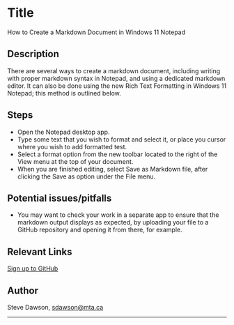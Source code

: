# Title
How to Create a Markdown Document in Windows 11 Notepad

## Description
There are several ways to create a markdown document, including writing with proper markdown syntax in Notepad, and using a dedicated markdown editor. It can also be done using the new Rich Text Formatting in Windows 11 Notepad; this method is outlined below.

## Steps
- Open the Notepad desktop app.
- Type some text that you wish to format and select it, or place you cursor where you wish to add formatted test.
- Select a format option from the new toolbar located to the right of the View menu at the top of your document.
- When you are finished editing, select Save as Markdown file, after clicking the Save as option under the File menu.

## Potential issues/pitfalls
- You may want to check your work in a separate app to ensure that the markdown output displays as expected, by uploading your file to a GitHub repository and opening it from there, for example.

## Relevant Links
[Sign up to GitHub](https://github.com/signup)

## Author
Steve Dawson, sdawson@mta.ca


---
